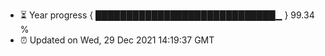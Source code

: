 - ⏳ Year progress { █████████████████████████████▁ } 99.34 %
- ⏰ Updated on Wed, 29 Dec 2021 14:19:37 GMT

